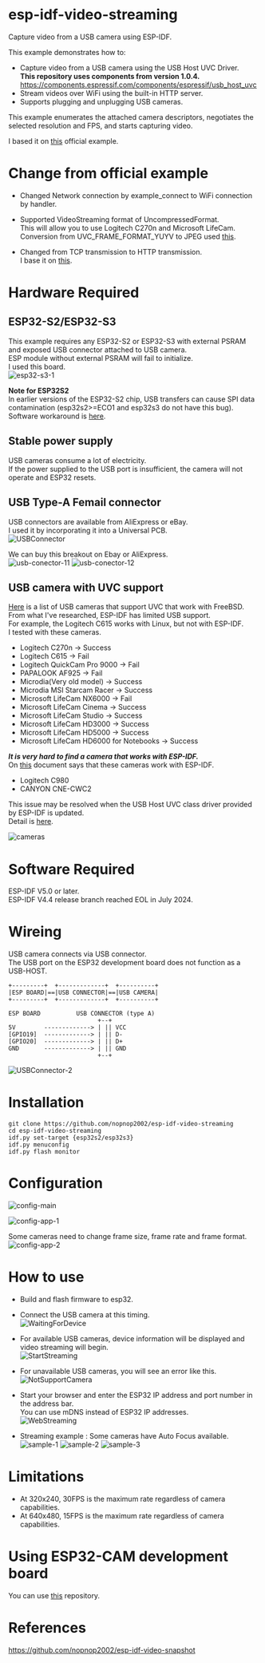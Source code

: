 # esp-idf-video-streaming
Capture video from a USB camera using ESP-IDF.   

This example demonstrates how to:   
- Capture video from a USB camera using the USB Host UVC Driver.   
 __This repository uses components from version 1.0.4.__   
 https://components.espressif.com/components/espressif/usb_host_uvc   
- Stream videos over WiFi using the built-in HTTP server.   
- Supports plugging and unplugging USB cameras.   

This example enumerates the attached camera descriptors, negotiates the selected resolution and FPS, and starts capturing video.   

I based it on [this](https://github.com/espressif/esp-idf/tree/master/examples/peripherals/usb/host/uvc) official example.   


# Change from official example

- Changed Network connection by example_connect to WiFi connection by handler.   

- Supported VideoStreaming format of UncompressedFormat.   
 This will allow you to use Logitech C270n and Microsoft LifeCam.   
 Conversion from UVC_FRAME_FORMAT_YUYV to JPEG used [this](https://github.com/espressif/esp32-camera/blob/master/conversions/to_jpg.cpp).   

- Changed from TCP transmission to HTTP transmission.   
 I base it on [this](https://github.com/espressif/esp-iot-solution/tree/master/examples/camera/video_stream_server).   

# Hardware Required

## ESP32-S2/ESP32-S3
This example requires any ESP32-S2 or ESP32-S3 with external PSRAM and exposed USB connector attached to USB camera.   
ESP module without external PSRAM will fail to initialize.   
I used this board.   
![esp32-s3-1](https://user-images.githubusercontent.com/6020549/193182915-ac4dbd55-b3ee-4327-b64d-d055e3774b7d.JPG)

__Note for ESP32S2__   
In earlier versions of the ESP32-S2 chip, USB transfers can cause SPI data contamination (esp32s2>=ECO1 and esp32s3 do not have this bug).   
Software workaround is [here](https://docs.espressif.com/projects/esp-iot-solution/en/latest/usb/usb_host/usb_stream.html).   

## Stable power supply
USB cameras consume a lot of electricity.   
If the power supplied to the USB port is insufficient, the camera will not operate and ESP32 resets.  

## USB Type-A Femail connector
USB connectors are available from AliExpress or eBay.   
I used it by incorporating it into a Universal PCB.   
![USBConnector](https://github.com/user-attachments/assets/8d7d8f0a-d289-44b8-ae90-c693a1099ca0)

We can buy this breakout on Ebay or AliExpress.   
![usb-conector-11](https://github.com/user-attachments/assets/848998d4-fb0c-4b4f-97ae-0b3ae8b8996a)
![usb-conector-12](https://github.com/user-attachments/assets/6fc34dcf-0b13-4233-8c71-07234e8c6d06)

## USB camera with UVC support
[Here](https://www.freebsd.org/cgi/man.cgi?query=uvc&sektion=4&manpath=freebsd-release-ports) is a list of USB cameras that support UVC that work with FreeBSD.   
From what I've researched, ESP-IDF has limited USB support.   
For example, the Logitech C615 works with Linux, but not with ESP-IDF.   
I tested with these cameras.   
- Logitech C270n -> Success   
- Logitech C615 -> Fail  
- Logitech QuickCam Pro 9000 -> Fail   
- PAPALOOK AF925 -> Fail   
- Microdia(Very old model) -> Success   
- Microdia MSI Starcam Racer -> Success   
- Microsoft LifeCam NX6000 -> Fail   
- Microsoft LifeCam Cinema -> Success   
- Microsoft LifeCam Studio -> Success   
- Microsoft LifeCam HD3000 -> Success   
- Microsoft LifeCam HD5000 -> Success   
- Microsoft LifeCam HD6000 for Notebooks -> Success   

___It is very hard to find a camera that works with ESP-IDF.___   
On [this](https://components.espressif.com/components/espressif/usb_host_uvc) document says that these cameras work with ESP-IDF.   
- Logitech C980
- CANYON CNE-CWC2

This issue may be resolved when the USB Host UVC class driver provided by ESP-IDF is updated.   
Detail is [here](https://github.com/nopnop2002/esp-idf-video-streaming/issues).   

![cameras](https://user-images.githubusercontent.com/6020549/195963953-2fd44723-1ef6-4ece-84c3-412f9ca1497c.JPG)

# Software Required
ESP-IDF V5.0 or later.   
ESP-IDF V4.4 release branch reached EOL in July 2024.   

# Wireing   
USB camera connects via USB connector.   
The USB port on the ESP32 development board does not function as a USB-HOST.   

```
+---------+  +-------------+  +----------+
|ESP BOARD|==|USB CONNECTOR|==|USB CAMERA|
+---------+  +-------------+  +----------+
```

```
ESP BOARD          USB CONNECTOR (type A)
                         +--+
5V        -------------> | || VCC
[GPIO19]  -------------> | || D-
[GPIO20]  -------------> | || D+
GND       -------------> | || GND
                         +--+
```

![USBConnector-2](https://github.com/user-attachments/assets/b5ae9a94-175c-46c7-a9a8-6be527cdd56e)

# Installation
```
git clone https://github.com/nopnop2002/esp-idf-video-streaming
cd esp-idf-video-streaming
idf.py set-target {esp32s2/esp32s3}
idf.py menuconfig
idf.py flash monitor
```

# Configuration

![config-main](https://user-images.githubusercontent.com/6020549/193183008-7114e7d5-672b-4e51-9afd-84af7e5b7aa1.jpg)

![config-app-1](https://user-images.githubusercontent.com/6020549/194474315-7cdc917a-ba5b-47d8-a0a0-673f3a51644f.jpg)

Some cameras need to change frame size, frame rate and frame format.   
![config-app-2](https://user-images.githubusercontent.com/6020549/196664222-be32b37d-605c-4ca7-915f-766ae60b599a.jpg)

# How to use

- Build and flash firmware to esp32.

- Connect the USB camera at this timing.   
![WaitingForDevice](https://user-images.githubusercontent.com/6020549/193183218-1a2100c8-7b51-444d-953e-cf7b8acd3313.jpg)

- For available USB cameras, device information will be displayed and video streaming will begin.   
![StartStreaming](https://user-images.githubusercontent.com/6020549/193183252-fa3473ef-b0b4-4639-b01f-e7ce8f497583.jpg)

- For unavailable USB cameras, you will see an error like this.   
![NotSupportCamera](https://user-images.githubusercontent.com/6020549/193183435-e35e03e4-e5f7-4efd-bfbf-87e2afde3b6f.jpg)

- Start your browser and enter the ESP32 IP address and port number in the address bar.   
You can use mDNS instead of ESP32 IP addresses.   
![WebStreaming](https://user-images.githubusercontent.com/6020549/193183519-04e5f68d-20bf-4f82-8455-a857190ccd1b.jpg)

- Streaming example : Some cameras have Auto Focus available.   
![sample-1](https://user-images.githubusercontent.com/6020549/213895050-ae63bf80-dbaf-4631-8ed0-b9be53daee37.jpg)
![sample-2](https://user-images.githubusercontent.com/6020549/213895051-59632bec-04f7-4543-be0e-d59f0d48b392.jpg)
![sample-3](https://user-images.githubusercontent.com/6020549/213895052-08cdaf4f-bb91-4528-8b21-3a234a51ee7b.jpg)

# Limitations
- At 320x240, 30FPS is the maximum rate regardless of camera capabilities.
- At 640x480, 15FPS is the maximum rate regardless of camera capabilities.


# Using ESP32-CAM development board
You can use [this](https://github.com/espressif/esp-iot-solution/tree/master/examples/camera/video_stream_server) repository.

# References
https://github.com/nopnop2002/esp-idf-video-snapshot
